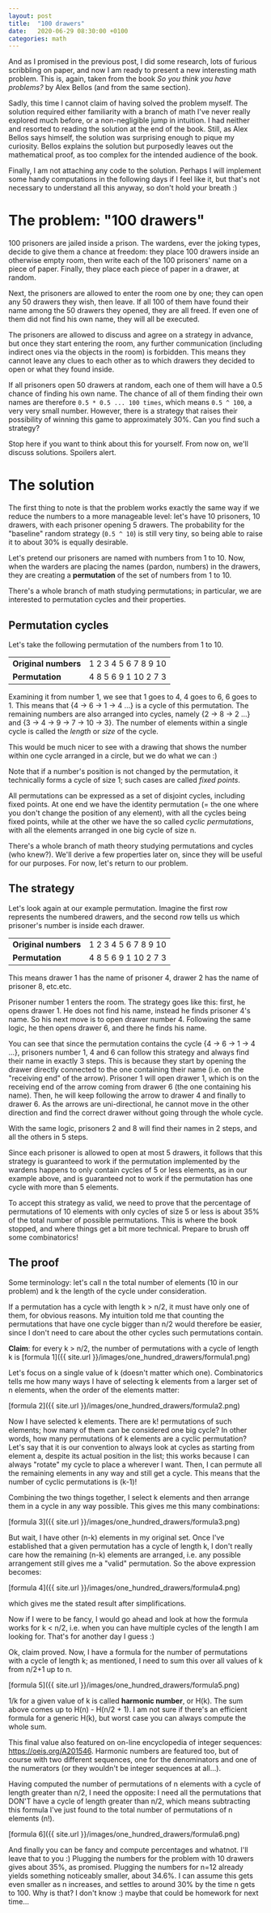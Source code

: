 ```yaml
---
layout: post
title:  "100 drawers"
date:   2020-06-29 08:30:00 +0100 
categories: math 
---
```


And as I promised in the previous post, I did some research, lots of furious scribbling on paper, and now I am ready to present a new interesting math problem. This is, again, taken from the book _So you think you have problems?_ by Alex Bellos (and from the same section).

Sadly, this time I cannot claim of having solved the problem myself. The solution required either familiarity with a branch of math I've never really explored much before, or a non-negligible jump in intuition. I had neither and resorted to reading the solution at the end of the book. Still, as Alex Bellos says himself, the solution was surprising enough
to pique my curiosity. Bellos explains the solution but purposedly leaves out the mathematical proof, as too complex
for the intended audience of the book.

Finally, I am not attaching any code to the solution. Perhaps I will implement some handy computations in the following days if I feel like it, but that's not necessary to understand all this anyway, so don't hold your breath :)

# The problem: "100 drawers"

100 prisoners are jailed inside a prison. The wardens, ever the joking types, decide to give them a chance at freedom: they place 100 drawers inside an otherwise empty room, then write each of the 100 prisoners' name on a piece of paper. Finally, they place each piece of paper in a drawer, at random.

Next, the prisoners are allowed to enter the room one by one; they can open any 50 drawers they wish, then leave. If all 100 of them have found their name among the 50 drawers they opened, they are all freed. If even one of them did not find his own name, they will all be executed.

The prisoners are allowed to discuss and agree on a strategy in advance, but once they start entering the room, any further communication (including indirect ones via the objects in the room) is forbidden. This means they cannot leave any clues to each other as to which drawers they decided to open or what they found inside.

If all prisoners open 50 drawers at random, each one of them will have a 0.5 chance of finding his own name. The chance of all of them finding their own names are therefore `0.5 * 0.5 ... 100 times`, which means `0.5 ^ 100`, a very very small number. However, there is a strategy that raises their possibility of winning this game to approximately 30%. Can you find such a strategy?

Stop here if you want to think about this for yourself. From now on, we'll discuss solutions. Spoilers alert.

# The solution

The first thing to note is that the problem works exactly the same way if we reduce the numbers to a more manageable level: let's have 10 prisoners, 10 drawers, with each prisoner opening 5 drawers. The probability for the "baseline" random strategy (`0.5 ^ 10`) is still very tiny, so being able to raise it to about 30% is equally desirable.

Let's pretend our prisoners are named with numbers from 1 to 10. Now, when the warders are placing the names (pardon, numbers) in the drawers, they are creating a **permutation** of the set of numbers from 1 to 10.

There's a whole branch of math studying permutations; in particular, we are interested to permutation cycles and their properties.

## Permutation cycles

Let's take the following permutation of the numbers from 1 to 10.

|                      |                               |
| -------------------- | ----------------------------- |
| **Original numbers** | 1  2  3  4  5  6  7  8  9  10 |
| **Permutation**      | 4  8  5  6  9  1  10 2  7  3  |

Examining it from number 1, we see that 1 goes to 4, 4 goes to 6, 6 goes to 1. This means that {4 -> 6 -> 1 -> 4 ...} is
a cycle of this permutation. The remaining numbers are also arranged into cycles, namely {2 -> 8 -> 2 ...} and {3 -> 4 -> 9 -> 7 -> 10 -> 3}. The number of elements within a single cycle is called the _length_ or _size_ of the cycle.

This would be much nicer to see with a drawing that shows the number within one cycle arranged in a circle, but we do what we can :)

Note that if a number's position is not changed by the permutation, it technically forms a cycle of size 1; such
cases are called _fixed points_.

All permutations can be expressed as a set of disjoint cycles, including fixed points. At one end we have the identity permutation (= the one where you don't change the position of any element), with all the cycles being fixed points, while at the other we have the so called _cyclic permutations_, with all the elements arranged in one big cycle of size n.

There's a whole branch of math theory studying permutations and cycles (who knew?). We'll derive a few properties
later on, since they will be useful for our purposes. For now, let's return to our problem.

## The strategy

Let's look again at our example permutation. Imagine the first row represents the numbered drawers, and the second row 
tells us which prisoner's number is inside each drawer.

|                      |                               |
| -------------------- | ----------------------------- |
| **Original numbers** | 1  2  3  4  5  6  7  8  9  10 |
| **Permutation**      | 4  8  5  6  9  1  10 2  7  3  |

This means drawer 1 has the name of prisoner 4, drawer 2 has the name of prisoner 8, etc.etc.

Prisoner number 1 enters the room. The strategy goes like this: first, he opens drawer 1. He does not find his name, instead he finds prisoner 4's name. So his next move is to open drawer number 4. Following the same logic, he then opens drawer 6, and there he finds his name.

You can see that since the permutation contains the cycle {4 -> 6 -> 1 -> 4 ...}, prisoners number 1, 4 and 6 can follow this strategy and always find their name in exactly 3 steps. This is because they start by opening the drawer directly connected to the one containing their name (i.e. on the "receiving end" of the arrow). Prisoner 1 will open drawer 1, which is on the receiving end of the arrow coming from drawer 6 (the one containing his name). Then, he will keep following the arrow to drawer 4 and finally to drawer 6. As the arrows are uni-directional, he cannot move in the other direction and find the correct drawer without going through the whole cycle.

With the same logic, prisoners 2 and 8 will find their names in 2 steps, and all the others in 5 steps.

Since each prisoner is allowed to open at most 5 drawers, it follows that this strategy is guaranteed to work if the permutation implemented by the wardens happens to only contain cycles of 5 or less elements, as in our example above, and is guaranteed not to work if the permutation has one cycle with more than 5 elements.

To accept this strategy as valid, we need to prove that the percentage of permutations of 10 elements with only cycles of size 5 or less is about 35% of the total number of possible permutations. This is where the book stopped, and where things get a bit more technical. Prepare to brush off some combinatorics!

## The proof

Some terminology: let's call n the total number of elements (10 in our problem) and k the length of the cycle under consideration.

If a permutation has a cycle with length k > n/2, it must have only one of them, for obvious reasons. My intuition told me that counting the permutations that have one cycle bigger than n/2 would therefore be easier, since I don't need to care about the other cycles such permutations contain.

**Claim**: for every k > n/2, the number of permutations with a cycle of length k is [formula 1]({{ site.url }}/images/one_hundred_drawers/formula1.png)

Let's focus on a single value of k (doesn't matter which one). Combinatorics tells me how many ways I have of selecting k elements from a larger set of n elements, when the order of the elements matter:

[formula 2]({{ site.url }}/images/one_hundred_drawers/formula2.png)

Now I have selected k elements. There are k! permutations of such elements; how many of them can be considered one big cycle? In other words, how many permutations of k elements are a cyclic permutation? Let's say that it is our convention to always look at cycles as starting from element a, despite its actual position in the list; this works because I can always "rotate" my cycle to place a wherever I want. Then, I can permute all the remaining elements in any way and still get a cycle. This means that the number of cyclic permutations is (k-1)!

Combining the two things together, I select k elements and then arrange them in a cycle in any way possible. This gives me this many combinations:

[formula 3]({{ site.url }}/images/one_hundred_drawers/formula3.png)

But wait, I have other (n-k) elements in my original set. Once I've established that a given permutation has a cycle of length k, I don't really care how the remaining (n-k) elements are arranged, i.e. any possible arrangement still gives me a "valid" permutation. So the above expression becomes:

[formula 4]({{ site.url }}/images/one_hundred_drawers/formula4.png)

which gives me the stated result after simplifications.

Now if I were to be fancy, I would go ahead and look at how the formula works for k < n/2, i.e. when you can have multiple cycles of the length I am looking for. That's for another day I guess :)

Ok, claim proved. Now, I have a formula for the number of permutations with a cycle of length k; as mentioned, I need to sum this over all values of k from n/2+1 up to n.

[formula 5]({{ site.url }}/images/one_hundred_drawers/formula5.png)

1/k for a given value of k is called **harmonic number**, or H(k). The sum above comes up to H(n) - H(n/2 + 1). I am not sure if there's an efficient formula for a generic H(k), but worst case you can always compute the whole sum.

This final value also featured on on-line encyclopedia of integer sequences: https://oeis.org/A201546. Harmonic numbers are featured too, but of course with two different sequences, one for the denominators and one of the numerators (or they wouldn't be integer sequences at all...).

Having computed the number of permutations of n elements with a cycle of length greater than n/2, I need the opposite: I need all the permutations that DON'T have a cycle of length greater than n/2, which means subtracting this formula I've just found to the total number of permutations of n elements (n!).

[formula 6]({{ site.url }}/images/one_hundred_drawers/formula6.png)

And finally you can be fancy and compute percentages and whatnot. I'll leave that to you :) Plugging the numbers for the problem with 10 drawers gives about 35%, as promised. Plugging the numbers for n=12 already yields something noticeably smaller, about 34.6%. I can assume this gets even smaller as n increases, and settles to around 30% by the time n gets to 100. Why is that? I don't know :) maybe that could be homework for next time...